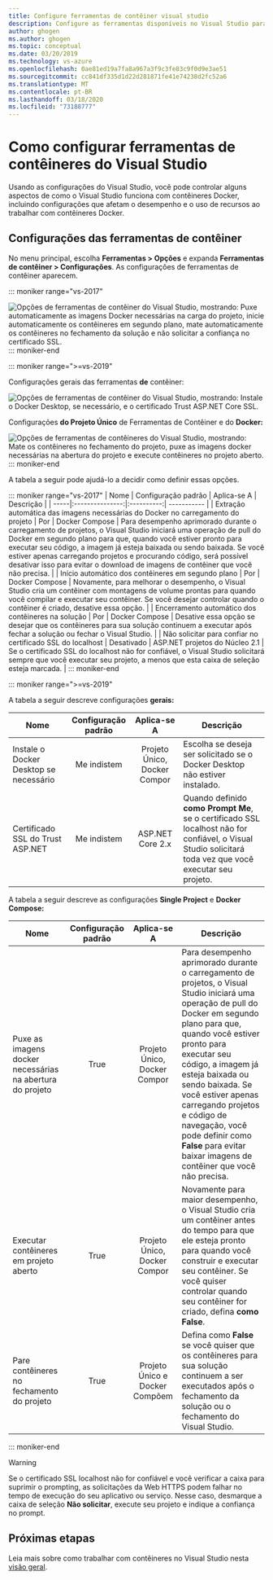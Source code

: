```yaml
---
title: Configure ferramentas de contêiner visual studio
description: Configure as ferramentas disponíveis no Visual Studio para trabalhar com contêineres Docker.
author: ghogen
ms.author: ghogen
ms.topic: conceptual
ms.date: 03/20/2019
ms.technology: vs-azure
ms.openlocfilehash: 0ae81ed19a7fa8a967a3f9c3fe83c9f0d9e3ae51
ms.sourcegitcommit: cc841df335d1d22d281871fe41e74238d2fc52a6
ms.translationtype: MT
ms.contentlocale: pt-BR
ms.lasthandoff: 03/18/2020
ms.locfileid: "73188777"
---
```

# <a name="how-to-configure-visual-studio-container-tools"></a>Como configurar ferramentas de contêineres do Visual Studio

Usando as configurações do Visual Studio, você pode controlar alguns aspectos de como o Visual Studio funciona com contêineres Docker, incluindo configurações que afetam o desempenho e o uso de recursos ao trabalhar com contêineres Docker.

## <a name="container-tools-settings"></a>Configurações das ferramentas de contêiner

No menu principal, escolha **Ferramentas > Opções** e expanda **Ferramentas de contêiner > Configurações**. As configurações de ferramentas de contêiner aparecem.

::: moniker range="vs-2017"

![Opções de ferramentas de contêiner do Visual Studio, mostrando: Puxe automaticamente as imagens Docker necessárias na carga do projeto, inicie automaticamente os contêineres em segundo plano, mate automaticamente os contêineres no fechamento da solução e não solicitar a confiança no certificado SSL.](./media/overview/visual-studio-docker-tools-options.png)
::: moniker-end

::: moniker range=">=vs-2019"

Configurações gerais das ferramentas **de** contêiner:

![Opções de ferramentas de contêiner do Visual Studio, mostrando: Instale o Docker Desktop, se necessário, e o certificado Trust ASP.NET Core SSL.](./media/configure-container-tools/tools-options-1.png)

Configurações **do Projeto Único** de Ferramentas de Contêiner e do **Docker:**

![Opções de ferramentas de contêineres do Visual Studio, mostrando: Mate os contêineres no fechamento do projeto, puxe as imagens docker necessárias na abertura do projeto e execute contêineres no projeto aberto.](./media/configure-container-tools/tools-options-2.png)
::: moniker-end

A tabela a seguir pode ajudá-lo a decidir como definir essas opções.

::: moniker range="vs-2017"
| Nome | Configuração padrão | Aplica-se A | Descrição |
| -----|:---------------:|:----------:| ----------- |
| Extração automática das imagens necessárias do Docker no carregamento do projeto | Por | Docker Compose | Para desempenho aprimorado durante o carregamento de projetos, o Visual Studio iniciará uma operação de pull do Docker em segundo plano para que, quando você estiver pronto para executar seu código, a imagem já esteja baixada ou sendo baixada. Se você estiver apenas carregando projetos e procurando código, será possível desativar isso para evitar o download de imagens de contêiner que você não precisa. |
| Início automático dos contêineres em segundo plano | Por | Docker Compose | Novamente, para melhorar o desempenho, o Visual Studio cria um contêiner com montagens de volume prontas para quando você compilar e executar seu contêiner. Se você desejar controlar quando o contêiner é criado, desative essa opção. |
| Encerramento automático dos contêineres na solução | Por | Docker Compose | Desative essa opção se desejar que os contêineres para sua solução continuem a executar após fechar a solução ou fechar o Visual Studio. |
| Não solicitar para confiar no certificado SSL do localhost | Desativado | ASP.NET projetos do Núcleo 2.1 | Se o certificado SSL do localhost não for confiável, o Visual Studio solicitará sempre que você executar seu projeto, a menos que esta caixa de seleção esteja marcada. |
::: moniker-end

::: moniker range=">=vs-2019"

A tabela a seguir descreve configurações **gerais:**

| Nome | Configuração padrão | Aplica-se A | Descrição |
| -----|:---------------:|:----------:| ----------- |
| Instale o Docker Desktop se necessário | Me indistem | Projeto Único, Docker Compor | Escolha se deseja ser solicitado se o Docker Desktop não estiver instalado. |
| Certificado SSL do Trust ASP.NET | Me indistem | ASP.NET Core 2.x | Quando definido **como Prompt Me**, se o certificado SSL localhost não for confiável, o Visual Studio solicitará toda vez que você executar seu projeto. |

A tabela a seguir descreve as configurações **Single Project** e **Docker Compose:**

| Nome | Configuração padrão | Aplica-se A | Descrição |
| -----|:---------------:|:----------:| ----------- |
| Puxe as imagens docker necessárias na abertura do projeto | True | Projeto Único, Docker Compor | Para desempenho aprimorado durante o carregamento de projetos, o Visual Studio iniciará uma operação de pull do Docker em segundo plano para que, quando você estiver pronto para executar seu código, a imagem já esteja baixada ou sendo baixada. Se você estiver apenas carregando projetos e código de navegação, você pode definir como **False** para evitar baixar imagens de contêiner que você não precisa. |
| Executar contêineres em projeto aberto | True | Projeto Único, Docker Compor | Novamente para maior desempenho, o Visual Studio cria um contêiner antes do tempo para que ele esteja pronto para quando você construir e executar seu contêiner. Se você quiser controlar quando seu contêiner for criado, defina **como False**. |
| Pare contêineres no fechamento do projeto | True | Projeto Único e Docker Compõem | Defina como **False** se você quiser que os contêineres para sua solução continuem a ser executados após o fechamento da solução ou o fechamento do Visual Studio. |

::: moniker-end
> [!WARNING]
> Se o certificado SSL localhost não for confiável e você verificar a caixa para suprimir o prompting, as solicitações da Web HTTPS podem falhar no tempo de execução do seu aplicativo ou serviço. Nesse caso, desmarque a caixa de seleção **Não solicitar**, execute seu projeto e indique a confiança no prompt.

## <a name="next-steps"></a>Próximas etapas

Leia mais sobre como trabalhar com contêineres no Visual Studio nesta [visão geral](overview.md).